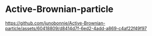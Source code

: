 # Active-Brownian-particle

https://github.com/junobonnie/Active-Brownian-particle/assets/60418809/d8414d7f-6ed2-4add-a869-c4af22f49f97

